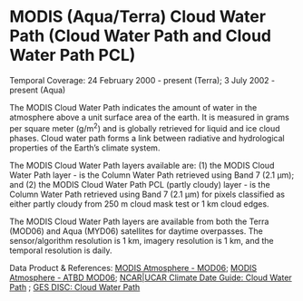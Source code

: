 # MODIS (Aqua/Terra) Cloud Water Path (Cloud Water Path and Cloud Water Path PCL)
Temporal Coverage: 24 February 2000 - present (Terra); 3 July 2002 - present (Aqua)

The MODIS Cloud Water Path indicates the amount of water in the atmosphere above a unit surface area of the earth. It is measured in grams per square meter (g/m<sup>2</sup>) and is globally retrieved for liquid and ice cloud phases. Cloud water path forms a link between radiative and hydrological properties of the Earth’s climate system.

The MODIS Cloud Water Path layers available are: (1) the MODIS Cloud Water Path layer - is the Column Water Path retrieved using Band 7 (2.1 μm); and (2) the MODIS Cloud Water Path PCL (partly cloudy) layer - is the Column Water Path retrieved using Band 7 (2.1 μm) for pixels classified as either partly cloudy from 250 m cloud mask test or 1 km cloud edges.

The MODIS Cloud Water Path layers are available from both the Terra (MOD06) and Aqua (MYD06) satellites for daytime overpasses. The sensor/algorithm resolution is 1 km, imagery resolution is 1 km, and the temporal resolution is daily.

Data Product & References: [MODIS Atmosphere - MOD06](http://modis-atmos.gsfc.nasa.gov/MOD06_L2/format.html); [MODIS Atmosphere - ATBD MOD06](http://modis-atmos.gsfc.nasa.gov/_docs/MOD06_ATBD_2013_03_06.pdf); [NCAR|UCAR Climate Date Guide: Cloud Water Path](https://climatedataguide.ucar.edu/climate-data/liquid-water-path-overview)
; [GES DISC: Cloud Water Path](http://disc.sci.gsfc.nasa.gov/data-holdings/PIP/cloud_water_path.shtml)
